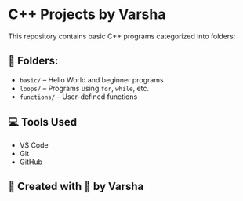 # C++ Projects by Varsha

This repository contains basic C++ programs categorized into folders:

## 📁 Folders:
- `basic/` – Hello World and beginner programs
- `loops/` – Programs using `for`, `while`, etc.
- `functions/` – User-defined functions

## 💻 Tools Used
- VS Code
- Git
- GitHub

## 📌 Created with 💙 by Varsha
